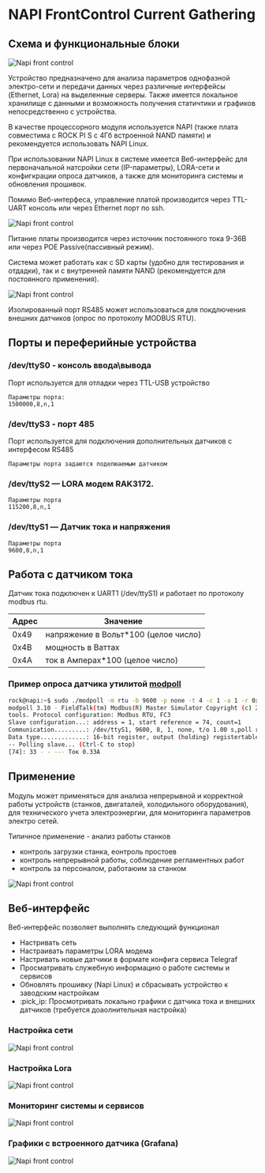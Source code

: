 # NAPI FrontControl Current Gathering 

## Схема и функциональные блоки

 ![Napi front control](img-c/c0.png)

Устройство предназначено для анализа параметров однофазной электро-сети
и передачи данных через различные интерфейсы (Ethernet, Lora) на выделенные серверы. Также имеется локальное хранилище с данными и возможность получения
статичтики и графиков непосредственно с устройства. 

В качестве процессорного модуля используется NAPI (также плата совместима с ROCK PI S c 4Гб встроенной NAND памяти) и рекомендуется использовать NAPI Linux.

При использовании NAPI Linux в системе имеется Веб-интерфейс для первоначальной натсройки сети (IP-параметры), LORA-сети и конфигкрации опроса датчиков, а также для мониторинга системы и обновления прошивок.

Помимо Веб-интерфеса, управление платой производится через TTL-UART консоль или через Ethernet порт по ssh.

 ![Napi front control](img-c/c1.png)

 Питание платы производится через источник постоянного тока 9-36В или через POE Passive(пассивный режим). 

 Система может работать как с SD карты (удобно для тестирования и отдадки), так и с внутренней памяти NAND (рекомендуется для постоянного применения).


 ![Napi front control](img-c/c2.png)

Изолированный порт RS485 может использоваться для покдлючения внешних датчиков (опрос по протоколу MODBUS RTU). 


## Порты и переферийные устройства

### /dev/ttyS0 - консоль ввода\вывода
Порт используется для отладки через TTL-USB устройство

```
Параметры порта:
1500000,8,n,1
```

### /dev/ttyS3 - порт 485
Порт используется для подключения дополнительных датчиков с интерфесом RS485

```
Параметры порта задаются поделюаемым датчиком
 ```
### /dev/ttyS2 — LORA модем RAK3172. 
```
Параметры порта
115200,8,n,1
```
### /dev/ttyS1 — Датчик тока и напряжения

```
Параметры порта
9600,8,n,1
```

## Работа с датчиком тока
Датчик тока подключен к UART1 (/dev/ttyS1) и работает по
протоколу modbus rtu.

| Адрес | Значение                           |
--------|------------------------------------|
|0x49   |напряжение в Вольт*100 (целое число)|
|0x4B   |мощность в Ваттах                   |
|0x4A   |ток в Амперах*100 (целое число)     |

### Пример опроса датчика утилитой [modpoll](https://www.modbusdriver.com/modpoll.html)
```bash
rock@napi:~$ sudo ./modpoll -m rtu -b 9600 -p none -t 4 -c 1 -a 1 -r 0x4A /dev/ttyS1
modpoll 3.10 - FieldTalk(tm) Modbus(R) Master Simulator Copyright (c) 2002-2021 proconX Pty Ltd Visit https://www.modbusdriver.com for Modbus libraries and
tools. Protocol configuration: Modbus RTU, FC3
Slave configuration...: address = 1, start reference = 74, count=1
Communication.........: /dev/ttyS1, 9600, 8, 1, none, t/o 1.00 s,poll rate 1000 ms
Data type.............: 16-bit register, output (holding) registertable
-- Polling slave... (Ctrl-C to stop)
[74]: 33 - - --- Ток 0.33А
```
## Применение 

Модуль может применяться для анализа непрерывной и корректной работы устройств (станков, двигаталей, холодильного оборудования), для технического учета электроэнергии, для мониторинга параметров электро сетей. 

Типичное применение - анализ работы станков 
- контроль загрузки станка, еонтроль простоев
- контроль непрерывной работы, соблюдение регламентных работ
- контроль за персоналом, работаюим за станком

![Napi front control](img-c/c3.png)


## Веб-интерфейс

Веб-интерфейс позволяет выполнять следующий функционал
- Настривать сеть
- Настраивать параметры LORA модема
- Настривать новые датчики в формате конфига сервиса Telegraf
- Просматривать служебную информацию о работе системы и сервисов
- Обновлять прошивку (Napi Linux) и сбрасывать устройство к заводским настройкам
- :pick_ip: Просмотривать локально графики с датчика тока и внешних датчиков (требуется доаолнительная настройка)

### Настройка сети

![Napi front control](img-c/в2.png)

### Настройка Lora

![Napi front control](img-c/в1.png)

### Мониторинг системы и сервисов

![Napi front control](img-c/в3.png)

### Графики с встроенного датчика (Grafana)

![Napi front control](img-c/в4.png)